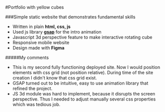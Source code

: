#Portfolio with yellow cubes

###Simple static website that demonstrates fundamental skills

- Written in plain **html, css, js**
- Used js library **[gsap](https://greensock.com/gsap/)** for the intro animation 
- Javascript 3d perspective feature to make interactive rotating cube
- Responsive mobile website
- Design made with **Figma**

#####My comments
- This is my second fully functioning deployed site. Now I would position elements with css grid (not position relative). During time of the site creation I didn't know that css grid exist.
- GSAP turned out to be intuitive, easy to use animation library that refined the project.
- JS 3d module was hard to implement, because it disrupts the screen perspective. Thus I needed to adjust manually several css properties which was tedious job.